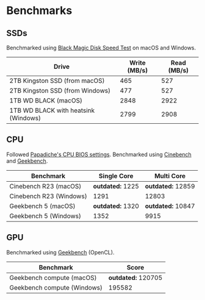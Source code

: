 # Benchmarks

## SSDs

Benchmarked using [Black Magic Disk Speed Test](https://apps.apple.com/gb/app/blackmagic-disk-speed-test/id425264550?mt=12) on macOS and Windows.

| Drive | Write (MB/s) | Read (MB/s) |
| --- | --- | --- |
| 2TB Kingston SSD (from macOS) | 465 | 527 |
| 2TB Kingston SSD (from Windows) | 477| 527 |
| 1TB WD BLACK (macOS) | 2848 | 2922 |
| 1TB WD BLACK with heatsink (Windows) | 2799 | 2908 |

## CPU

Followed [Papadiche's CPU BIOS settings](https://docs.google.com/document/d/1XeUu0YcV2JjsxzpEYQL7mAyqkdN7Q0TTLC6gSsfxzC4/edit). Benchmarked using [Cinebench](https://www.techspot.com/downloads/6709-cinebench.html) and [Geekbench](https://www.geekbench.com/index.html).

| Benchmark | Single Core | Multi Core |
| --- | --- | --- |
| Cinebench R23 (macOS) | **outdated:** 1225 | **outdated:** 12859 |
| Cinebench R23 (Windows) | 1291 | 12803 |
| Geekbench 5 (macOS) | **outdated:** 1320 | **outdated:** 10847 |
| Geekbench 5 (Windows) | 1352 | 9915 |

## GPU

Benchmarked using [Geekbench](https://www.geekbench.com/index.html) (OpenCL).

| Benchmark | Score |
| --- | --- |
| Geekbench compute (macOS) | **outdated:** 120705 |
| Geekbench compute (Windows) | 195582 |
